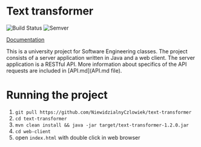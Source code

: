# Text transformer

![Build Status](https://travis-ci.org/NiewidzialnyCzlowiek/text-transformer.svg?branch=master)
![Semver](http://img.shields.io/SemVer/1.1.0.png)

[Documentation](https://niewidzialnyczlowiek.github.io/text-transformer/)



This is a university project for Software Engineering classes. The project consists of a server application written in Java and a web client. The server application is a RESTful API. More information about specifics of the API requests are included in [API.md](API.md file).


# Running the project
1. `git pull https://github.com/NiewidzialnyCzlowiek/text-transformer`
2. `cd text-transformer`
3. `mvn clean install && java -jar target/text-transformer-1.2.0.jar`
4. `cd web-client`
5. open `index.html` with double click in web browser
